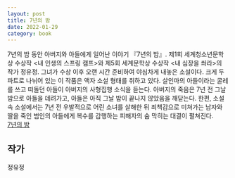 ```yaml
---  
layout: post  
title: 7년의 밤  
date: 2022-01-29   
category: book  
---    
```

7년의 밤 동안 아버지와 아들에게 일어난 이야기 『7년의 밤』. 제1회 세계청소년문학상 수상작 <내 인생의 스프링 캠프>와 제5회 세계문학상 수상작 <내 심장을 쏴라>의 작가 정유정. 그녀가 수상 이후 오랜 시간 준비하여 야심차게 내놓은 소설이다. 크게 두 파트로 나뉘어 있는 이 작품은 액자 소설 형태를 취하고 있다. 살인마의 아들이라는 굴레를 쓰고 떠돌던 아들이 아버지의 사형집행 소식을 듣는다. 아버지의 죽음은 7년 전 그날 밤으로 아들을 데려가고, 아들은 아직 그날 밤이 끝나지 않았음을 깨닫는다. 한편, 소설 속 소설에서는 7년 전 우발적으로 어린 소녀를 살해한 뒤 죄책감으로 미쳐가는 남자와 딸을 죽인 범인의 아들에게 복수를 감행하는 피해자의 숨 막히는 대결이 펼쳐진다.  
[7년의 밤](http://www.kyobobook.co.kr/product/detailViewKor.laf?ejkGb=KOR&mallGb=KOR&barcode=9788956604992&orderClick=&Kc=)    

## 작가
정유정  
